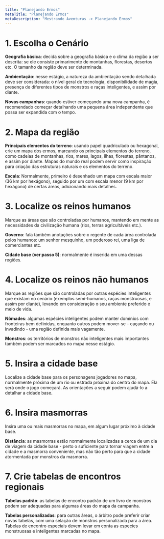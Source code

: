 ```yaml
---
title: "Planejando Ermos"
metaTitle: "Planejando Ermos"
metaDescription: "Mestrando Aventuras -> Planejando Ermos"
---
```


# 1. Escolha o Cenário

**Geografia básica**: decida sobre a geografia básica e o clima da região a ser descrita: se ele consiste primarimente de montanhas, florestas, desertos etc. O tamanho da região deve ser determinada.

**Ambientação**: nesse estágio, a natureza da ambientação sendo detalhada deve ser considerada: o nível geral de tecnologia, disponibilidade de magia, presença de diferentes tipos de monstros e raças inteligentes, e assim por diante.

**Novas campanhas**: quando estiver começando uma nova campanha, é recomendado começar detalhando uma pequena área independente que possa ser expandida com o tempo.

# 2. Mapa da região

**Principais elementos do terreno**: usando papel quadriculado ou hexagonal, crie um mapa dos ermos, marcando os principais elementos do terreno, como cadeias de montanhas, rios, mares, lagos, ilhas, florestas, pântanos, e assim por diante. Mapas do mundo real podem servir como inspiração para criação das estruturas naturais e os elementos do terreno.

**Escala**: Normalmente, primeiro é desenhado um mapa com escala maior (36 km por hexágono), seguido por um com escala menor (9 km por hexágono) de certas áreas, adicionando mais detalhes.

# 3. Localize os reinos humanos

Marque as áreas que são controladas por humanos, mantendo em mente as necessidades da civilização humana (rios, terras agricultáveis etc.).

**Governo**: fala também anotações sobre o regente de cada área controlada pelos humanos: um senhor mesquinho, um poderoso rei, uma liga de comerciantes etc.

**Cidade base (ver passo 5)**: normalmente é inserida em uma dessas regiões.

# 4. Localize os reinos não humanos

Marque as regiões que são controladas por outras espécies inteligentes que existam no cenário (exemplos semi-humanos, raças monstruosas, e assim por diante), levando em consideração o seu ambiente preferido e meio de vida.

**Nômades**: algumas espécies inteligentes podem manter domínios com fronteiras bem definidas, enquanto outros podem mover-se - caçando ou invadindo - uma região definida mais vagamente.

**Monstros**: os territórios de monstros não inteligentes mais importantes também podem ser marcados no mapa nesse estágio.

# 5. Insira a cidade base

Localize a cidade base para os personagens jogadores no mapa, normalmente próxima de um rio ou estrada próxima do centro do mapa. Ela será onde o jogo começará. As orientações a seguir podem ajudá-lo a detalhar a cidade base.

# 6. Insira masmorras

Insira uma ou mais masmorras no mapa, em algum lugar próximo à cidade base.

**Distância**: as masmorras estão normalmente localizadas a cerca de um dia de viagem da cidade base - perto o suficiente para tornar viagem entre a cidade e a masmorra conveniente, mas não tão perto para que a cidade  atormentada por monstros da masmorra.

# 7. Crie tabelas de encontros regionais

**Tabelas padrão**: as tabelas de encontro padrão de um livro de monstros podem ser adequadas para algumas áreas do mapa da campanha.

**Tabelas personalizadas**: para outras áreas, o árbitro pode preferir criar novas tabelas, com uma selação de monstros personalizada para a área. Tabelas de encontro especiais devem levar em conta as especies monstruosas e inteligentes marcadas no mapa.